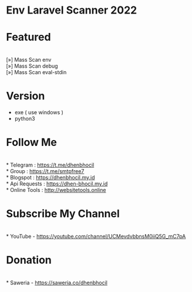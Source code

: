# Env Laravel Scanner 2022

# Featured
<br/>[»] Mass Scan env
<br/>[»] Mass Scan debug
<br/>[»] Mass Scan eval-stdin

# Version 
* exe ( use windows )
* python3

# Follow Me
<br/>* Telegram : https://t.me/dhenbhocil
<br/>* Group : https://t.me/smtpfree7
<br/>* Blogspot : https://dhenbhocil.my.id
<br/>* Api Requests : https://dhen-bhocil.my.id
<br/>* Online Tools : http://websitetools.online
 
# Subscribe My Channel
<br/>* YouTube - https://youtube.com/channel/UCMevdvbbnsM0iiQ5G_mC7pA

# Donation
<br/>* Saweria - https://saweria.co/dhenbhocil